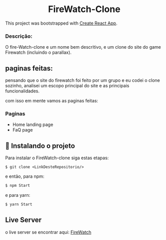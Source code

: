 <h1 align="center">FireWatch-Clone</h1>


This project was bootstrapped with [Create React App](https://github.com/facebook/create-react-app).

### Descrição:
O fire-Watch-clone e um nome bem descritivo, e um clone do site do game Firewatch (incluindo o parallax).

## paginas feitas:
pensando que o site do firewatch foi feito por um grupo e eu codei o clone sozinho, analisei um escopo principal do site e as principais funcionalidades.

com isso em mente vamos as paginas feitas:
<h3>Paginas</h3>

 - Home landing page
 - FaQ page


## 🚀 Instalando o projeto

Para instalar o FireWatch-clone siga estas etapas:


```git
$ git clone <LinkDesteRepositorio/>
```
e então, para npm:
```js 
$ npm Start  
```
e para yarn:
```js
$ yarn Start
```


## Live Server
o live server se encontrar aqui: <a href='https://frosty-mcnulty-7739a2.netlify.app/'>FireWatch</a>
  
 


